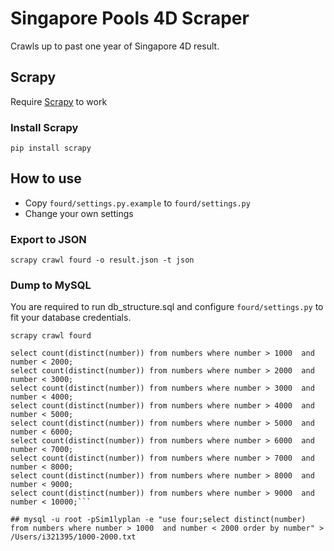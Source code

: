 # Singapore Pools 4D Scraper

Crawls up to past one year of Singapore 4D result.

## Scrapy

Require [Scrapy](https://scrapy.org/) to work

### Install Scrapy

`pip install scrapy`

## How to use

- Copy `fourd/settings.py.example` to `fourd/settings.py`
- Change your own settings

### Export to JSON

`scrapy crawl fourd -o result.json -t json`

### Dump to MySQL

You are required to run db_structure.sql and configure `fourd/settings.py` to fit your database credentials.

`scrapy crawl fourd`


```select count(distinct(number)) from numbers where number > 0  and number < 1000;
select count(distinct(number)) from numbers where number > 1000  and number < 2000;
select count(distinct(number)) from numbers where number > 2000  and number < 3000;
select count(distinct(number)) from numbers where number > 3000  and number < 4000;
select count(distinct(number)) from numbers where number > 4000  and number < 5000;
select count(distinct(number)) from numbers where number > 5000  and number < 6000;
select count(distinct(number)) from numbers where number > 6000  and number < 7000;
select count(distinct(number)) from numbers where number > 7000  and number < 8000;
select count(distinct(number)) from numbers where number > 8000  and number < 9000;
select count(distinct(number)) from numbers where number > 9000  and number < 10000;```

## mysql -u root -pSim1lyplan -e "use four;select distinct(number) from numbers where number > 1000  and number < 2000 order by number" > /Users/i321395/1000-2000.txt